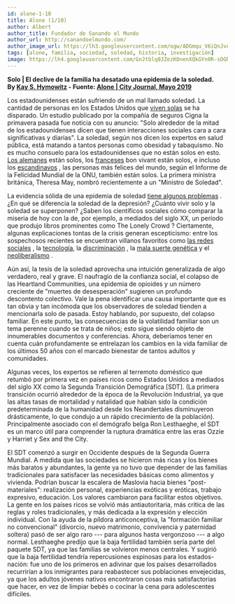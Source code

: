 ```yaml
---
id: alone-1-10
title: Alone (1/10)
author: Albert
author_title: Fundador de Sanando el Mundo
author_url: http://sanandoelmundo.com/
author_image_url: https://lh3.googleusercontent.com/ogw/ADGmqu_V6iQnJvuIOUFQJ8ebZQW6vvBd8lk0fipmF92Z
tags: [alone, familia, sociedad, soledad, historia, investigación]
image: https://lh4.googleusercontent.com/GnJtblq8JZezKOnenXQkGYn0R-sOGNJy8n7Twzzdj6JcKnMDWW9AtsvhbfG3X_dixs8jYbGgoe8RopGleb8J=w2560-h1450-rw
---
```


**Solo | El declive de la familia ha desatado una epidemia de la soledad.**  
**By [Kay S. Hymowitz](https://www.city-journal.org/contributor/kay-s-hymowitz_90) - Fuente: [Alone | City Journal, Mayo 2019](https://www.city-journal.org/decline-of-family-loneliness-epidemic)**

Los estadounidenses están sufriendo de un mal llamado soledad. La cantidad de personas en los Estados Unidos que [viven solas](https://www.amazon.com/Going-Solo-Extraordinary-Surprising-Appeal/dp/0143122770) se ha disparado. Un estudio publicado por la compañía de seguros Cigna la primavera pasada fue noticia con su anuncio: "Solo alrededor de la mitad de los estadounidenses dicen que tienen interacciones sociales cara a cara significativas y diarias". La soledad, según nos dicen los expertos en salud pública, está matando a tantos personas como obesidad y tabaquismo. No es mucho consuelo para los estadounidenses que no están solos en esto. [Los alemanes](https://www.ncbi.nlm.nih.gov/pmc/articles/PMC5359916/) están solos, los [franceses](https://www.thelocal.fr/20130626/growing-nuber-of-french-living-solitary-lives)  bon vivant están solos, e incluso los [escandinavos](https://www.theguardian.com/world/2018/aug/25/nordic-countries-happy-reputation-masks-sadness-of-young-says-report) , las personas más felices del mundo, según el Informe de la Felicidad Mundial de la ONU, también están solos. La primera ministra británica, Theresa May, nombró recientemente a un "Ministro de Soledad".

La evidencia sólida de una epidemia de soledad [tiene algunos problemas](https://www.jec.senate.gov/public/index.cfm/republicans/2018/8/all-the-lonely-americans) . ¿En qué se diferencia la soledad de la depresión? ¿Cuánto vivir solo y la soledad se superponen? ¿Saben los científicos sociales cómo comparar la miseria de hoy con la de, por ejemplo, a mediados del siglo XX, un período que produjo libros prominentes como The Lonely Crowd ? Ciertamente, algunas explicaciones tontas de la crisis generan escepticismo: entre los sospechosos recientes se encuentran villanos favoritos como [las redes sociales](https://www.npr.org/sections/health-shots/2017/03/06/518362255/feeling-lonely-too-much-time-on-social-media-may-be-why) , la [tecnología](https://medium.com/@melissalovestowrite/how-technology-is-increasing-loneliness-in-america-c6dbdbab8f5b), la [discriminación](https://www.bbc.co.uk/programmes/articles/2yzhfv4DvqVp5nZyxBD8G23/who-feels-lonely-the-results-of-the-world-s-largest-loneliness-study) , la [mala suerte genética](http://blogs.discovermagazine.com/d-brief/2018/07/03/25452/#.XDjqdS2ZPBI) y el [neoliberalismo](https://www.theguardian.com/commentisfree/2016/oct/12/neoliberalism-creating-loneliness-wrenching-society-apart) .

Aún así, la tesis de la soledad aprovecha una intuición generalizada de algo verdadero, real y grave. El naufragio de la confianza social, el colapso de las Heartland Communities, una epidemia de opioides y un número creciente de "muertes de desesperación" sugieren un profundo descontento colectivo. Vale la pena identificar una causa importante que es tan obvia y tan incómoda que los observadores de soledad tienden a mencionarla solo de pasada. Estoy hablando, por supuesto, del colapso familiar. En este punto, las consecuencias de la volatilidad familiar son un tema perenne cuando se trata de niños; esto sigue siendo objeto de innumerables documentos y conferencias. Ahora, deberíamos tener en cuenta cuán profundamente se entrelazan los cambios en la vida familiar de los últimos 50 años con el marcado bienestar de tantos adultos y comunidades.

Algunas veces, los expertos se refieren al terremoto doméstico que retumbó por primera vez en países ricos como Estados Unidos a mediados del siglo XX como la Segunda Transición Demográfica [SDT]. (La primera transición ocurrió alrededor de la época de la Revolución Industrial, ya que las altas tasas de mortalidad y natalidad que habían sido la condición predeterminada de la humanidad desde los Neandertales disminuyeron drásticamente, lo que condujo a un rápido crecimiento de la población). Principalmente asociado con el demógrafo belga Ron Lesthaeghe, el SDT es un marco útil para comprender la ruptura dramática entre las eras Ozzie y Harriet y Sex and the City.

El SDT comenzó a surgir en Occidente después de la Segunda Guerra Mundial. A medida que las sociedades se hicieron más ricas y los bienes más baratos y abundantes, la gente ya no tuvo que depender de las familias tradicionales para satisfacer las necesidades básicas como alimentos y vivienda. Podrían buscar la escalera de Maslovia hacia bienes "post-materiales": realización personal, experiencias exóticas y eróticas, trabajo expresivo, educación. Los valores cambiaron para facilitar estos objetivos. La gente en los países ricos se volvió más antiautoritaria, más crítica de las reglas y roles tradicionales, y más dedicada a la expresión y elección individual. Con la ayuda de la píldora anticonceptiva, la "formación familiar no convencional" (divorcio, nuevo matrimonio, convivencia y paternidad soltera) pasó de ser algo raro --- para algunos hasta vergonzoso --- a algo normal. Lesthaeghe predijo que la baja fertilidad también sería parte del paquete SDT, ya que las familias se volvieron menos centrales. Y sugirió que la baja fertilidad tendría repercusiones espinosas para los estados-nación: fue uno de los primeros en adivinar que los países desarrollados recurrirían a los inmigrantes para reabastecer sus poblaciones envejecidas, ya que los adultos jóvenes nativos encontraron cosas más satisfactorias que hacer, en vez de limpiar bebés o cocinar la cena para adolescentes difíciles.